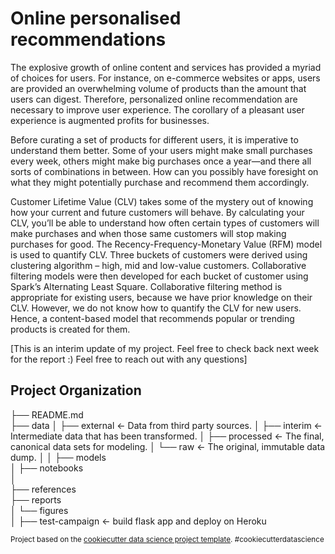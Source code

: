Online personalised recommendations
===================================

The explosive growth of online content and services has provided a myriad of choices for users. For instance, on e-commerce websites or apps, users are provided an overwhelming volume of products than the amount that users can digest. Therefore, personalized online recommendation are necessary to improve user experience. The corollary of a pleasant user experience is augmented profits for businesses. 

Before curating a set of products for different users, it is imperative to understand them better. Some of your users might make small purchases every week, others might make big purchases once a year—and there all sorts of combinations in between. How can you possibly have foresight on what they might potentially purchase and recommend them accordingly. 

Customer Lifetime Value (CLV) takes some of the mystery out of knowing how your current and future customers will behave. By calculating your CLV, you’ll be able to understand how often certain types of customers will make purchases and when those same customers will stop making purchases for good. The Recency-Frequency-Monetary Value (RFM) model is used to quantify CLV. Three buckets of customers were derived using clustering algorithm – high, mid and low-value customers. Collaborative filtering models were then developed for each bucket of customer using Spark’s Alternating Least Square. Collaborative filtering method is appropriate for existing users, because we have prior knowledge on their CLV. However, we do not know how to quantify the CLV for new users. Hence, a content-based model that recommends popular or trending products is created for them. 

[This is an interim update of my project. Feel free to check back next week for the report :) Feel free to reach out with any questions]


Project Organization
------------
├── README.md          
├── data
│   ├── external       <- Data from third party sources.
│   ├── interim        <- Intermediate data that has been transformed.
│   ├── processed      <- The final, canonical data sets for modeling.
│   └── raw            <- The original, immutable data dump.
│
│
├── models            
│
├── notebooks          
│                      
├── references        
├── reports           
│   └── figures     
│
├── test-campaign   <- build flask app and deploy on Heroku

<p><small>Project based on the <a target="_blank" href="https://drivendata.github.io/cookiecutter-data-science/">cookiecutter data science project template</a>. #cookiecutterdatascience</small></p>

